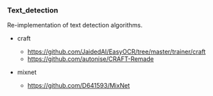 ### Text_detection


Re-implementation of text detection algorithms.

- craft
  - https://github.com/JaidedAI/EasyOCR/tree/master/trainer/craft
  - https://github.com/autonise/CRAFT-Remade

- mixnet
  - https://github.com/D641593/MixNet
